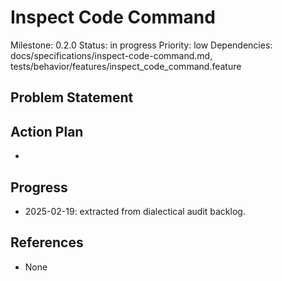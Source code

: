 # Inspect Code Command
Milestone: 0.2.0
Status: in progress
Priority: low
Dependencies: docs/specifications/inspect-code-command.md, tests/behavior/features/inspect_code_command.feature

## Problem Statement
<description>


## Action Plan
- <tasks>

## Progress
- 2025-02-19: extracted from dialectical audit backlog.

## References
- None
